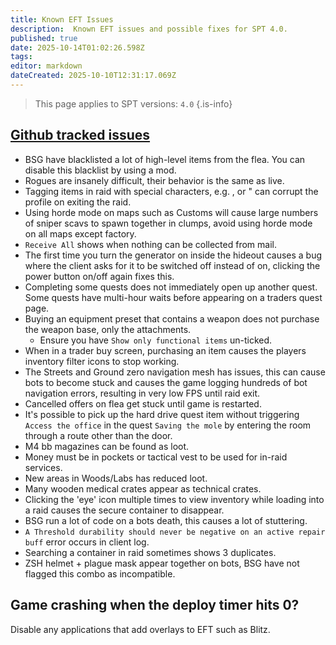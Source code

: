 ```yaml
---
title: Known EFT Issues
description:  Known EFT issues and possible fixes for SPT 4.0.
published: true
date: 2025-10-14T01:02:26.598Z
tags: 
editor: markdown
dateCreated: 2025-10-10T12:31:17.069Z
---
```


> This page applies to SPT versions: `4.0`
{.is-info}

## [Github tracked issues](https://github.com/sp-tarkov/build/wiki/Known-non-SPT-issues)
- BSG have blacklisted a lot of high-level items from the flea. You can disable this blacklist by using a mod.
- Rogues are insanely difficult, their behavior is the same as live.
- Tagging items in raid with special characters, e.g. , or " can corrupt the profile on exiting the raid.
- Using horde mode on maps such as Customs will cause large numbers of sniper scavs to spawn together in clumps, avoid using horde mode on all maps except factory.
- `Receive All` shows when nothing can be collected from mail.
- The first time you turn the generator on inside the hideout causes a bug where the client asks for it to be switched off instead of on, clicking the power button on/off again fixes this.
- Completing some quests does not immediately open up another quest. Some quests have multi-hour waits before appearing on a traders quest page.
- Buying an equipment preset that contains a weapon does not purchase the weapon base, only the attachments.
  - Ensure you have `Show only functional items` un-ticked.
- When in a trader buy screen, purchasing an item causes the players inventory filter icons to stop working.
- The Streets and Ground zero navigation mesh has issues, this can cause bots to become stuck and causes the game logging hundreds of bot navigation errors, resulting in very low FPS until raid exit.
- Cancelled offers on flea get stuck until game is restarted.
- It's possible to pick up the hard drive quest item without triggering `Access the office` in the quest `Saving the mole` by entering the room through a route other than the door.
- M4 bb magazines can be found as loot.
- Money must be in pockets or tactical vest to be used for in-raid services.
- New areas in Woods/Labs has reduced loot.
- Many wooden medical crates appear as technical crates.
- Clicking the 'eye' icon multiple times to view inventory while loading into a raid causes the secure container to disappear.
- BSG run a lot of code on a bots death, this causes a lot of stuttering.
- `A Threshold durability should never be negative on an active repair buff` error occurs in client log.
- Searching a container in raid sometimes shows 3 duplicates.
- ZSH helmet + plague mask appear together on bots, BSG have not flagged this combo as incompatible.

## Game crashing when the deploy timer hits 0?
Disable any applications that add overlays to EFT such as Blitz.